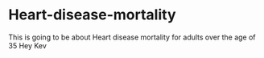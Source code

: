 # Heart-disease-mortality
This is going to be about Heart disease mortality for adults over the age of 35
Hey Kev
